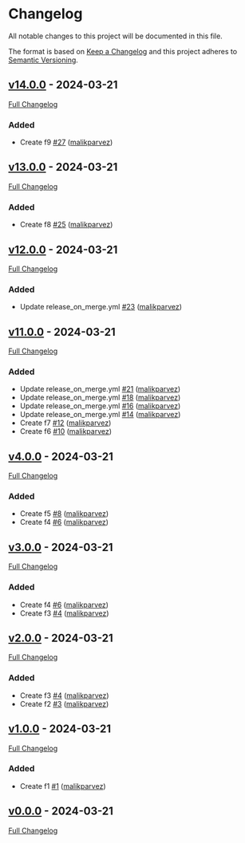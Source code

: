 <!-- markdownlint-disable MD024 -->
# Changelog

All notable changes to this project will be documented in this file.

The format is based on [Keep a Changelog](http://keepachangelog.com/en/1.0.0/) and this project adheres to [Semantic Versioning](http://semver.org).

## [v14.0.0](https://github.com/malikparvez/branching_strategy_test/tree/v14.0.0) - 2024-03-21

[Full Changelog](https://github.com/malikparvez/branching_strategy_test/compare/v13.0.0...v14.0.0)

### Added

- Create f9 [#27](https://github.com/malikparvez/branching_strategy_test/pull/27) ([malikparvez](https://github.com/malikparvez))

## [v13.0.0](https://github.com/malikparvez/branching_strategy_test/tree/v13.0.0) - 2024-03-21

[Full Changelog](https://github.com/malikparvez/branching_strategy_test/compare/v12.0.0...v13.0.0)

### Added

- Create f8 [#25](https://github.com/malikparvez/branching_strategy_test/pull/25) ([malikparvez](https://github.com/malikparvez))

## [v12.0.0](https://github.com/malikparvez/branching_strategy_test/tree/v12.0.0) - 2024-03-21

[Full Changelog](https://github.com/malikparvez/branching_strategy_test/compare/v11.0.0...v12.0.0)

### Added

- Update release_on_merge.yml [#23](https://github.com/malikparvez/branching_strategy_test/pull/23) ([malikparvez](https://github.com/malikparvez))

## [v11.0.0](https://github.com/malikparvez/branching_strategy_test/tree/v11.0.0) - 2024-03-21

[Full Changelog](https://github.com/malikparvez/branching_strategy_test/compare/v4.0.0...v11.0.0)

### Added

- Update release_on_merge.yml [#21](https://github.com/malikparvez/branching_strategy_test/pull/21) ([malikparvez](https://github.com/malikparvez))
- Update release_on_merge.yml [#18](https://github.com/malikparvez/branching_strategy_test/pull/18) ([malikparvez](https://github.com/malikparvez))
- Update release_on_merge.yml [#16](https://github.com/malikparvez/branching_strategy_test/pull/16) ([malikparvez](https://github.com/malikparvez))
- Update release_on_merge.yml [#14](https://github.com/malikparvez/branching_strategy_test/pull/14) ([malikparvez](https://github.com/malikparvez))
- Create f7 [#12](https://github.com/malikparvez/branching_strategy_test/pull/12) ([malikparvez](https://github.com/malikparvez))
- Create f6 [#10](https://github.com/malikparvez/branching_strategy_test/pull/10) ([malikparvez](https://github.com/malikparvez))

## [v4.0.0](https://github.com/malikparvez/branching_strategy_test/tree/v4.0.0) - 2024-03-21

[Full Changelog](https://github.com/malikparvez/branching_strategy_test/compare/v3.0.0...v4.0.0)

### Added

- Create f5 [#8](https://github.com/malikparvez/branching_strategy_test/pull/8) ([malikparvez](https://github.com/malikparvez))
- Create f4 [#6](https://github.com/malikparvez/branching_strategy_test/pull/6) ([malikparvez](https://github.com/malikparvez))

## [v3.0.0](https://github.com/malikparvez/branching_strategy_test/tree/v3.0.0) - 2024-03-21

[Full Changelog](https://github.com/malikparvez/branching_strategy_test/compare/v2.0.0...v3.0.0)

### Added

- Create f4 [#6](https://github.com/malikparvez/branching_strategy_test/pull/6) ([malikparvez](https://github.com/malikparvez))
- Create f3 [#4](https://github.com/malikparvez/branching_strategy_test/pull/4) ([malikparvez](https://github.com/malikparvez))

## [v2.0.0](https://github.com/malikparvez/branching_strategy_test/tree/v2.0.0) - 2024-03-21

[Full Changelog](https://github.com/malikparvez/branching_strategy_test/compare/v1.0.0...v2.0.0)

### Added

- Create f3 [#4](https://github.com/malikparvez/branching_strategy_test/pull/4) ([malikparvez](https://github.com/malikparvez))
- Create f2 [#3](https://github.com/malikparvez/branching_strategy_test/pull/3) ([malikparvez](https://github.com/malikparvez))

## [v1.0.0](https://github.com/malikparvez/branching_strategy_test/tree/v1.0.0) - 2024-03-21

[Full Changelog](https://github.com/malikparvez/branching_strategy_test/compare/v0.0.0...v1.0.0)

### Added

- Create f1 [#1](https://github.com/malikparvez/branching_strategy_test/pull/1) ([malikparvez](https://github.com/malikparvez))

## [v0.0.0](https://github.com/malikparvez/branching_strategy_test/tree/v0.0.0) - 2024-03-21

[Full Changelog](https://github.com/malikparvez/branching_strategy_test/compare/3c6ee4ad3d3fefe2cf93dbe3125befd5a223c2c9...v0.0.0)
